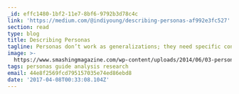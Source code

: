 ```yaml
---
_id: effc1480-1bf2-11e7-8bf6-9792b3d78c4c
link: 'https://medium.com/@indiyoung/describing-personas-af992e3fc527'
section: read
type: blog
title: Describing Personas
tagline: Personas don’t work as generalizations; they need specific context.
image: >-
  https://www.smashingmagazine.com/wp-content/uploads/2014/06/03-persona-pile-opt.jpg
tags: personas guide analysis research
email: 44e8f2569fcd795157035e74ed86ebd8
date: '2017-04-08T00:33:08.104Z'
---
```

